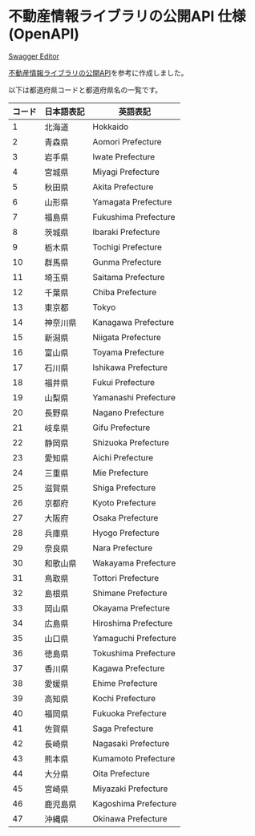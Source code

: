 # 不動産情報ライブラリの公開API 仕様(OpenAPI)

[Swagger Editor](https://editor.swagger.io/?url=https://raw.githubusercontent.com/tatsuiman/reinfolib-api-spec/main/openapi.yaml)

[不動産情報ライブラリの公開API](https://www.reinfolib.mlit.go.jp/help/apiManual/#titleApi4)を参考に作成しました。

以下は都道府県コードと都道府県名の一覧です。

| コード | 日本語表記       | 英語表記           |
| ------ | ---------------- | ------------------ |
| 1      | 北海道           | Hokkaido           |
| 2      | 青森県           | Aomori Prefecture  |
| 3      | 岩手県           | Iwate Prefecture   |
| 4      | 宮城県           | Miyagi Prefecture  |
| 5      | 秋田県           | Akita Prefecture   |
| 6      | 山形県           | Yamagata Prefecture|
| 7      | 福島県           | Fukushima Prefecture|
| 8      | 茨城県           | Ibaraki Prefecture |
| 9      | 栃木県           | Tochigi Prefecture |
| 10     | 群馬県           | Gunma Prefecture   |
| 11     | 埼玉県           | Saitama Prefecture |
| 12     | 千葉県           | Chiba Prefecture   |
| 13     | 東京都           | Tokyo              |
| 14     | 神奈川県         | Kanagawa Prefecture|
| 15     | 新潟県           | Niigata Prefecture |
| 16     | 富山県           | Toyama Prefecture  |
| 17     | 石川県           | Ishikawa Prefecture|
| 18     | 福井県           | Fukui Prefecture   |
| 19     | 山梨県           | Yamanashi Prefecture|
| 20     | 長野県           | Nagano Prefecture  |
| 21     | 岐阜県           | Gifu Prefecture    |
| 22     | 静岡県           | Shizuoka Prefecture|
| 23     | 愛知県           | Aichi Prefecture   |
| 24     | 三重県           | Mie Prefecture     |
| 25     | 滋賀県           | Shiga Prefecture   |
| 26     | 京都府           | Kyoto Prefecture   |
| 27     | 大阪府           | Osaka Prefecture   |
| 28     | 兵庫県           | Hyogo Prefecture   |
| 29     | 奈良県           | Nara Prefecture    |
| 30     | 和歌山県         | Wakayama Prefecture|
| 31     | 鳥取県           | Tottori Prefecture |
| 32     | 島根県           | Shimane Prefecture |
| 33     | 岡山県           | Okayama Prefecture |
| 34     | 広島県           | Hiroshima Prefecture|
| 35     | 山口県           | Yamaguchi Prefecture|
| 36     | 徳島県           | Tokushima Prefecture|
| 37     | 香川県           | Kagawa Prefecture  |
| 38     | 愛媛県           | Ehime Prefecture   |
| 39     | 高知県           | Kochi Prefecture   |
| 40     | 福岡県           | Fukuoka Prefecture |
| 41     | 佐賀県           | Saga Prefecture    |
| 42     | 長崎県           | Nagasaki Prefecture|
| 43     | 熊本県           | Kumamoto Prefecture|
| 44     | 大分県           | Oita Prefecture    |
| 45     | 宮崎県           | Miyazaki Prefecture|
| 46     | 鹿児島県         | Kagoshima Prefecture|
| 47     | 沖縄県           | Okinawa Prefecture |